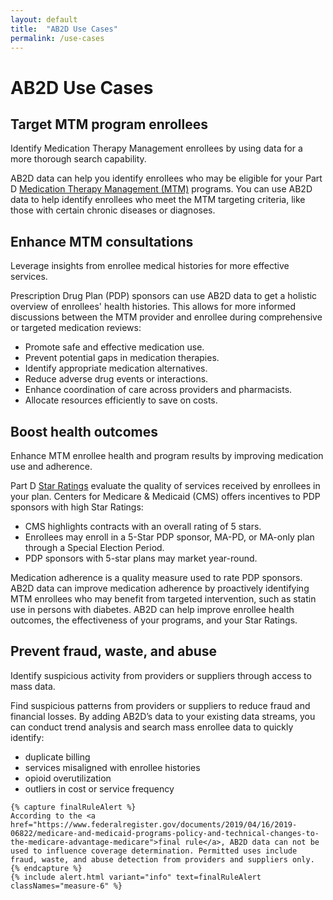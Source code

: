 ```yaml
---
layout: default
title:  "AB2D Use Cases"
permalink: /use-cases
---
```


# AB2D Use Cases

<div class="grid-row grid-gap margin-y-4">
  <div class="grid-col-auto">
   
  </div>
  <div class="grid-col-fill">
    <h2>Target MTM program enrollees</h2>
    <p class="usa-intro text-balance measure-4">Identify Medication Therapy Management enrollees by using data for a more thorough search capability.</p>
    <p>AB2D data can help you identify enrollees who may be eligible for your Part D <a href="https://www.cms.gov/medicare/coverage/prescription-drug-coverage-contracting/medication-therapy-management">Medication Therapy Management (MTM)</a> programs. You can use AB2D data to help identify enrollees who meet the MTM targeting criteria, like those with certain chronic diseases or diagnoses.</p>
  </div>
</div>

<div class="grid-row grid-gap margin-y-4">
  <div class="grid-col-auto">
   
  </div>
  <div class="grid-col-fill">
    <h2>Enhance MTM consultations</h2>
    <p class="usa-intro text-balance measure-4">Leverage insights from enrollee medical histories for more effective services.</p>
    <p>Prescription Drug Plan (PDP) sponsors can use AB2D data to get a holistic overview of enrollees' health histories. This allows for more informed discussions between the MTM provider and enrollee during comprehensive or targeted medication reviews:</p>
    <ul>
      <li>Promote safe and effective medication use.</li>
      <li>Prevent potential gaps in medication therapies.</li>
      <li>Identify appropriate medication alternatives.</li>
      <li>Reduce adverse drug events or interactions.</li>
      <li>Enhance coordination of care across providers and pharmacists.</li>
      <li>Allocate resources efficiently to save on costs.</li>
    </ul>
  </div>
</div>

<div class="grid-row grid-gap margin-y-4">
  <div class="grid-col-auto">
    
  </div>
  <div class="grid-col-fill">
    <h2>Boost health outcomes</h2>
    <p class="usa-intro text-balance measure-4">Enhance MTM enrollee health and program results by improving medication use and adherence.</p>
    <p>Part D <a href="https://www.cms.gov/medicare/health-drug-plans/part-c-d-performance-data">Star Ratings</a> evaluate the quality of services received by enrollees in your plan. Centers for Medicare & Medicaid (CMS) offers incentives to PDP sponsors with high Star Ratings:</p>
    <ul>
      <li>CMS highlights contracts with an overall rating of 5 stars.</li>
      <li>Enrollees may enroll in a 5-Star PDP sponsor, MA-PD, or MA-only plan through a Special Election Period.</li>
      <li>PDP sponsors with 5-star plans may market year-round.</li>
    </ul>
    <p>Medication adherence is a quality measure used to rate PDP sponsors. AB2D data can improve medication adherence by proactively identifying MTM enrollees who may benefit from targeted intervention, such as statin use in persons with diabetes. AB2D can help improve enrollee health outcomes, the effectiveness of your programs, and your Star Ratings.</p>
  </div>
</div>

<div class="grid-row grid-gap margin-y-4">
  <div class="grid-col-auto">
    
  </div>
  <div class="grid-col-fill">
    <h2>Prevent fraud, waste, and abuse</h2>
    <p class="usa-intro text-balance measure-4">Identify suspicious activity from providers or suppliers through access to mass data.</p>
    <p>Find suspicious patterns from providers or suppliers to reduce fraud and financial losses. By adding AB2D’s data to your existing data streams, you can conduct trend analysis and search mass enrollee data to quickly identify:</p>
    <ul>
      <li>duplicate billing</li>
      <li>services misaligned with enrollee histories</li>
      <li>opioid overutilization</li>
      <li>outliers in cost or service frequency</li>
    </ul>

    {% capture finalRuleAlert %}
    According to the <a href="https://www.federalregister.gov/documents/2019/04/16/2019-06822/medicare-and-medicaid-programs-policy-and-technical-changes-to-the-medicare-advantage-medicare">final rule</a>, AB2D data can not be used to influence coverage determination. Permitted uses include fraud, waste, and abuse detection from providers and suppliers only.
    {% endcapture %}
    {% include alert.html variant="info" text=finalRuleAlert classNames="measure-6" %}
  </div>
</div>
